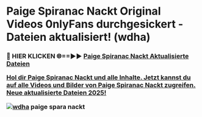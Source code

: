 # Paige Spiranac Nackt Original Videos 0nlyFans durchgesickert - Dateien aktualisiert! (wdha)

<h3>🔴 HIER KLICKEN 🌐==►► <a href="https://tinyurl.com/h6vf6nb8" rel="nofollow">Paige Spiranac Nackt Aktualisierte Dateien

Hol dir Paige Spiranac Nackt und alle Inhalte. Jetzt kannst du auf alle Videos und Bilder von Paige Spiranac Nackt zugreifen. Neue aktualisierte Dateien 2025!

[![wdha](https://i.imgur.com/sD4kR3V.gif)](https://tinyurl.com/h6vf6nb8)
paige spara nackt